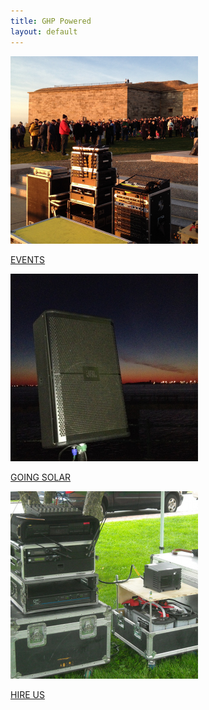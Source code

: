 ```yaml
---
title: GHP Powered
layout: default
---
```


<!-- Page Content -->
<div id = "main" class="container">
  <div class="grid_4">
    <img src="/img/easter_crowd.jpg" width="300px">
    <p>
      <a href="/events">EVENTS</a>
    </p>
  </div>
  <div class="grid_4">
    <img src="/img/easter_speaker.jpg" width="300px">
    <p>
      <a href="/solar">GOING SOLAR</a>
    </p>
  </div>
  <div class="grid_4">
    <img src = "/img/gear.jpg" width="300px">
    <p>
      <a href="/hire">HIRE US</a>
    </p>
  </div>
  <div class="clear"></div>
</div>
<br><br>